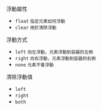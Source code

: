 浮動屬性
- `float` <small>指定元素如何浮動</small>
- `clear` <small>用於清除浮動</small>

浮動方式
- `left` <small>向左浮動，元素浮動到容器的左側</small>
- `right` <small>向右浮動，元素浮動到容器的右側</small>
- `none` <small>元素不會浮動</small>

清除浮動值
- `left`
- `right`
- `both`